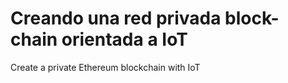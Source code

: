 # Creando una red privada block-chain orientada a IoT
Create a private Ethereum blockchain with IoT
